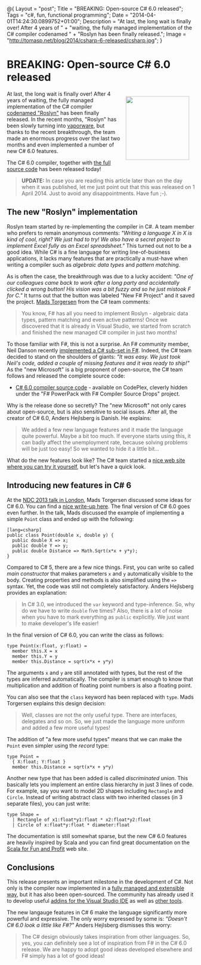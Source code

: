 ﻿@{
  Layout = "post";
  Title = "BREAKING: Open-source C# 6.0 released";
  Tags = "c#, fun, functional programming";
  Date = "2014-04-01T14:24:30.0899752+01:00";
  Description = "At last, the long wait is finally over! After 4 years of " +
    "waiting, the fully managed implementation of the C# compiler codenamed " +
    "Roslyn has been finally released.";
  Image = "http://tomasp.net/blog/2014/csharp-6-released/csharp.jpg";
}

BREAKING: Open-source C# 6.0 released
=====================================

<img src="http://tomasp.net/blog/2014/csharp-6-released/csharp.jpg" style="width:170px;float:right;margin:15px" />

At last, the long wait is finally over! After 4 years of waiting, the fully managed implementation
of the C# compiler [codenamed "Roslyn"][roslyn] has been finally released. In the recent months, 
"Roslyn" has been slowly turning into [vaporware][vaporware], but thanks to the recent breakthrough,
the team made an enormous progress over the last two months and even implemented a number of new
C# 6.0 features.

The C# 6.0 compiler, together with [the full source code][source] has been released today!

> **UPDATE:** In case you are reading this article later than on the day when it was
> published, let me just point out that this was released on 1 April 2014. Just to 
> avoid any disappointments. Have fun ;-).

The new "Roslyn" implementation
-------------------------------

Roslyn team started by re-implementing the compiler in C#. A team member
who prefers to remain anonymous comments: <em>"Writing a language X in X is kind of cool, right?
We just had to try! We also have a secret project to implement Excel fully as an Excel spreadsheet."</em> 
This turned out not to be a good idea. While C# is a fine language for
writing line-of-business applications, it lacks many features that are practically a must-have when
writing a compiler such as _algebraic data types_ and _pattern matching_.

As is often the case, the breakthrough was due to a lucky accident: <em>"One of our colleagues came
back to work after a long party and accidentally clicked a wrong button! His vision was a bit fuzzy
and so he just mistook F for C."</em> It turns out that the button was labeled "New F# Project" 
and it saved the project. [Mads Torgersen](http://blogs.msdn.com/b/madst/) from the C# team comments:

> You know, F# has all you need to implement Roslyn - algebraic data types, pattern matching and
> even active patterns! Once we discovered that it is already in Visual Studio, we started from 
> scratch and finished the new managed C# compiler in just two months! 

To those familiar with F#, this is not a surprise. An F# community member, Neil Danson recently
[implemented a C# sub-set in F#](http://neildanson.wordpress.com/2014/02/11/building-a-c-compiler-in-f/).
Indeed, the C# team decided to stand on the shoulders of giants: <em>"It was easy. We just took
Neil's code, added a couple of missing features and it was ready to ship!"</em>
As the "new Microsoft" is a big proponent of open-source, the C# team follows and released the complete
source code:

 * [C# 6.0 compiler source code](http://fsharppowerpack.codeplex.com/SourceControl/latest#compiler/3.1/Nov2013/src/) - 
   available on CodePlex, cleverly hidden under the "F# PowerPack with F# Compiler Source Drops" project.

Why is the release done so secretly? The "new Microsoft" not only cares about open-source, but
is also sensitive to social issues. After all, the creator of C# 6.0, Anders Hejlsberg is Danish. 
He explains:

> We added a few new language features and it made the language quite powerful. Maybe a bit too much.
> If everyone starts using this, it can badly affect the unemployment rate, because solving problems
> will be just too easy! So we wanted to hide it a little bit... 

What do the new features look like? The C# team started a [nice web site where you can try it 
yourself](http://www.tryfsharp.org/Learn), but let's have a quick look.

Introducing new features in C# 6
--------------------------------
   
At the [NDC 2013 talk in London](https://channel9.msdn.com/Forums/Coffeehouse/Mads-Torgersen--NDC-London--The-Future-of-C), 
Mads Torgersen discussed some ideas for C# 6.0. You can find a [nice write-up here](http://damieng.com/blog/2013/12/09/probable-c-6-0-features-illustrated).
The final version of C# 6.0 goes even further. In the talk, Mads discussed the example of implementing
a simple `Point` class and ended up with the following:

    [lang=csharp]
    public class Point(double x, double y) {
      public double X => x;
      public double Y => y;
      public double Distance => Math.Sqrt(x*x + y*y);
    }

Compared to C# 5, there are a few nice things. First, you can write so called _main constructor_
that makes parameters `x` and `y` automatically visible to the body. Creating properties and 
methods is also simplified using the `=>` syntax.  Yet, the code was still not completely 
satisfactory. Anders Hejlsberg provides an explanation:

> In C# 3.0, we introduced the `var` keyword and type-inference. So, why do we have
> to write `double` five times? Also, there is a lot of noise when you have to mark 
> everything as `public` explicitly. We just want to make developer's life easier!

In the final version of C# 6.0,  you can write the class as follows:

    type Point(x:float, y:float) =
      member this.X = x
      member this.Y = y
      member this.Distance = sqrt(x*x + y*y)

The arguments `x` and `y` are still annotated with types, but the rest of the types are
inferred automatically. The compiler is smart enough to know that multiplication and addition
of floating point numbers is also a floating point.

You can also see that the `class` keyword has been replaced with `type`. Mads Torgersen
explains this design decision:

> Well, classes are not the only useful type. There are interfaces, delegates and so on.
> So, we just made the language more uniform and added a few more useful types!

The addition of "a few more useful types" means that we can make the `Point` even simpler
using the _record_ type:

    type Point = 
      { X:float; Y:float }
      member this.Distance = sqrt(x*x + y*y)

Another new type that has been added is called _discriminated union_. This basically lets you
implement an entire class hierarchy in just 3 lines of code. For example, say you want to model
2D shapes including `Rectangle` and `Circle`. Instead of writing abstract class with two 
inherited classes (in 3 separate files), you can just write:

    type Shape = 
      | Rectangle of x1:float*y1:float * x2:float*y2:float
      | Circle of x:float*y:float * diameter:float

The documentation is still somewhat sparse, but the new C# 6.0 features are heavily inspired
by Scala and you can find great documentation on the [Scala for Fun and Profit](http://scalaforfunandprofit.com/posts/designing-with-types-intro/)
web site.

Conclusions
-----------

This release presents an important milestone in the development of C#. Not only is the compiler
now implemented in a [fully managed and extensible way](http://fsharp.github.io/FSharp.Compiler.Service/), 
but it has also been open-sourced. The community has already used it to develop useful [addins for the
Visual Studio IDE](http://fsprojects.github.io/VisualFSharpPowerTools/) as well as [other tools](http://tpetricek.github.io/FSharp.Formatting/).

The new langauge features in C# 6 make the language significantly more powerful and expressive.
The only worry expressed by some is: <em>"Doesn't C# 6.0 look a little like F#?"</em> Anders Hejlsberg
dismisses this worry:

> The C# design obviously takes inspiration from other languages. So, yes, you can definitely
> see a lot of inspiration from F# in the C# 6.0 release. We are happy to adopt good ideas 
> developed elsewhere and F# simply has a lot of good ideas!

 [roslyn]: http://en.wikipedia.org/wiki/Microsoft_Roslyn
 [vaporware]: http://en.wikipedia.org/wiki/Vaporware
 [source]: http://fsharppowerpack.codeplex.com/SourceControl/latest#compiler/3.1/Nov2013/src/